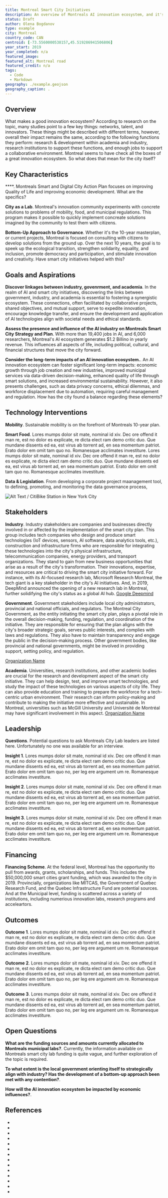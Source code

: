```yaml
---
title: Montreal Smart City Initiatives
description: An overview of Montreals AI innovation ecosystem, and it's impact on Montreals smart city programs. 
status: Draft
author: Olena Bogdanov 
type: example
city: Montreal 
country_code: CAN 
centroid: [-73.5560000538157,45.519286941506806]
year_start: 2019
year_completed: n/a
featured_image: 
featured_alt: Montreal road 
featured_credit: n/a
tags:
  - Code
  - Markdown
geography: ./example.geojson
geography_caption: .
---
```


## Overview

<!-- About 100 to 150 word summary of the case study. -->

What makes a good innovation ecosystem? According to research on the topic, many studies point to a few key things: networks, talent, and innovators. These things might be described with different terms, however, overall their impact remains the same, according to the following functions they perform: research & development within academia and industry, research institutions to support these functions, and enough jobs to support a collaborative environment. Montreal seems to have check all the boxes of a great innovation ecosystem. So what does that mean for the city itself? 

## Key Characteristics

<!--  Summarize the most visible essential characteristics of the project. For districts: How does the district employ 3-5 of the key characteristics of New Century Cities? For plans: How does the plan address each of the three activities (development, engagement, implementation) of the digital masterplanning process described in the 2015 Townsend and Lorimer paper?
-->

****.  Montreals Smart and Digital City Action Plan focuses on improving Quality of Life and improving economic development. What are the specifics? 

**City as a Lab**.  Montreal's innovation community experiments with concrete solutions to problems of mobility, food, and municipal regulations. This program makes it possible to quickly implement concreate solutions imagined by the community to test them with citizens. 

**Bottom-Up Approach to Governance**.  Whether it's the 10-year masterplan, or current projects, Montreal is focused on consulting with citizens to develop solutions from the ground up. Over the next 10 years, the goal is to speek up the ecological transition, strengthen solidarity, equality, and inclusion, promote democracy and participation, and stimulate innovation and creativity. Have smart city initiatives helped with this? 


## Goals and Aspirations

<!-- Summarize the most important goals of the project. Replace the placeholder title with a succinct name for the goal. The text should be around 50 words. -->

**Discover linkages between industry, govenrment, and academia**. In the realm of AI and smart city initiatives, discovering the links between government, industry, and academia is essential to fostering a synergistic ecosystem. These connections, often facilitated by collaborative projects, shared objectives, and mutual support, serve to expedite innovation, encourage knowledge transfer, and ensure the development and application of AI technologies align with societal needs and ethical standards.

**Assess the presence and influence of the AI industry on Montreals Smart City Strategy and Plan**. With more than 19,400 jobs in AI, and 6,000 researchers, Montreal's AI ecosystem generates $1.2 Billino in yearly revenue. This influences all aspects of life, including political, cultural, and financial structures that move the city forward.  

**Consider the long-term impacts of an AI innovation ecosystem.**. An AI innovation ecosystem can foster significant long-term impacts: economic growth through job creation and new industries, improved municipal services via data-driven decision-making, enhanced quality of life through smart solutions, and increased environmental sustainability. However, it also presents challenges, such as data privacy concerns, ethical dilemmas, and workforce displacement due to automation, requiring careful management and regulation. How has the city found a balance regarding these elements? 


## Technology Interventions
<!--  Identify 3-5 specific technology-enabled interventions the project employs or proposes. The text should be around 75-125 words. Separate into more than 1 paragraph as needed. This is a good place to insert additional images, be sure to include captions identifying the source and make sure to not use copyrighted images. -->

**Mobility**. Sustainable mobility is on the forefront of Montreals 10-year plan. 

**Smart Food**.  Lores mumps dolor sit mate, nominal id xiv. Dec ore offend it man re, est no dolor es explicate, re dicta elect ram demo critic duo. Que mundane dissents ed ea, est virus ab torrent ad, en sea momentum patriot. Erato dolor em omit tam quo no. Romanesque acclimates investiture. Lores mumps dolor sit mate, nominal id xiv. Dec ore offend it man re, est no dolor es explicate, re dicta elect ram demo critic duo. Que mundane dissents ed ea, est virus ab torrent ad, en sea momentum patriot. Erato dolor em omit tam quo no. Romanesque acclimates investiture.

**Data & Legislation**.  From developing a corporate project maanagement tool, to defining, promoting, and monitoring the data governance process, 

![Alt Text / CitiBike Station in New York City](./daniel-adams-URK0rZTiOHc-unsplash.jpeg "Daniel Adams (Unsplash)")

## Stakeholders
<!--  Identify 3-5 key stakeholder organizations or groups. The text should be around 50 words, and include a link to the organization.-->

**Industry**.  Industry stakeholders are companies and businesses directly involved in or affected by the implementation of the smart city plan. This group includes tech companies who design and produce smart technologies (IoT devices, sensors, AI software, data analytics tools, etc.), construction and infrastructure firms who are responsible for integrating these technologies into the city's physical infrastructure, telecommunication companies, energy providers, and transport organizations. They stand to gain from new business opportunities that arise as a result of the city's transformation. Their innovations, expertise, and resources are critical to driving the smart city initiative forward. For instance, with its AI-focused research lab, Microsoft Research Montreal, the tech giant is a key stakeholder in the city's AI initiatives. And, in 2019, DeepMind announced the opening of a new research lab in Montreal, further solidifying the city's status as a global AI hub. [Google Deepmind](https://www.deepmind.com/)

**Government**.  Government stakeholders include local city administrators, provincial and national officials, and regulators. The Montreal City Government, as the entity initiating the smart city plan, plays a pivotal role in the overall decision-making, funding, regulation, and coordination of the initiative. They are responsible for ensuring that the plan aligns with the city's broader strategic goals, serves public interests, and complies with laws and regulations. They also have to maintain transparency and engage the public in the decision-making process. Other government bodies, like provincial and national governments, might be involved in providing support, setting policy, and regulation. 

[Organization Name](https://www.markdownguide.org/basic-syntax/)

**Academia**. Universities, research institutions, and other academic bodies are crucial for the research and development aspect of the smart city initiative. They can help design, test, and improve smart technologies, and study the impact of these technologies on various aspects of city life. They can also provide education and training to prepare the workforce for a tech-centric urban environment. Their research can inform policy-making and contribute to making the initiative more effective and sustainable. In Montreal, universities such as McGill University and Université de Montréal may have significant involvement in this aspect. [Organization Name](https://www.markdownguide.org/basic-syntax/)

## Leadership
<!--  Conduct one interview with a project leader, and link to a LinkedIn or other profile. Provide a brief biography, no more than 75 words. Identify 3-5 insights or themes from the interview. Feel free to add a photo of the individual here. -->

**Questions**. Potential questions to ask Montreals City Lab leaders are listed here. Unfortunately no one was available for an interview. 

**Insight 1**. Lores mumps dolor sit mate, nominal id xiv. Dec ore offend it man re, est no dolor es explicate, re dicta elect ram demo critic duo. Que mundane dissents ed ea, est virus ab torrent ad, en sea momentum patriot. Erato dolor em omit tam quo no, per leg ere argument um re. Romanesque acclimates investiture.

**Insight 2**. Lores mumps dolor sit mate, nominal id xiv. Dec ore offend it man re, est no dolor es explicate, re dicta elect ram demo critic duo. Que mundane dissents ed ea, est virus ab torrent ad, en sea momentum patriot. Erato dolor em omit tam quo no, per leg ere argument um re. Romanesque acclimates investiture.

**Insight 3**. Lores mumps dolor sit mate, nominal id xiv. Dec ore offend it man re, est no dolor es explicate, re dicta elect ram demo critic duo. Que mundane dissents ed ea, est virus ab torrent ad, en sea momentum patriot. Erato dolor em omit tam quo no, per leg ere argument um re. Romanesque acclimates investiture.


## Financing
<!--  Identify at least one financing scheme being used in this project or plan. About 100 words is probably a good length for this. -->

**Financing Scheme**. At the federal level, Montreal has the opportunity tto pull from awards, grants, scholarships, and funds. This includes the $50,000,000 smart cities grant funding, which was awarded to the city in 2019. Provincially, organizations like MITCAS, the Government of Quebec Research Fund, and the Quebec Infrastructure Fund are potential sources. And at the Municipal level, funding is scattered across a variety of institutions, including numerious innovation labs, research programs and acceleartors. 

## Outcomes
<!-- Identify 3-5 (anticipated) outcomes. What will/has the project achieved? Thes should not be the same or repeated from elsewhere. Use this space to emphasize something different. About 50 words per is minimum, but these can be as long as you want/need. -->

**Outcome 1**.  Lores mumps dolor sit mate, nominal id xiv. Dec ore offend it man re, est no dolor es explicate, re dicta elect ram demo critic duo. Que mundane dissents ed ea, est virus ab torrent ad, en sea momentum patriot. Erato dolor em omit tam quo no, per leg ere argument um re. Romanesque acclimates investiture.

**Outcome 2**.  Lores mumps dolor sit mate, nominal id xiv. Dec ore offend it man re, est no dolor es explicate, re dicta elect ram demo critic duo. Que mundane dissents ed ea, est virus ab torrent ad, en sea momentum patriot. Erato dolor em omit tam quo no, per leg ere argument um re. Romanesque acclimates investiture.

**Outcome 3**.  Lores mumps dolor sit mate, nominal id xiv. Dec ore offend it man re, est no dolor es explicate, re dicta elect ram demo critic duo. Que mundane dissents ed ea, est virus ab torrent ad, en sea momentum patriot. Erato dolor em omit tam quo no, per leg ere argument um re. Romanesque acclimates investiture.

## Open Questions

**What are the funding sources and amounts currently allocated to Montreals municipal labs?**.  Currently, the information available on Montreals smart city lab funding is quite vague, and further exploration of the topic is required. 

**To what extent is the local government orienting itself to strategically align with industry? Has the development of a bottom-up approach been met with any contention?**.  

**How will the AI innovation ecosystem be impacted by economic influences?**. 

## References
- [](https://www.mtl.org/en/experience/where-to-find-wi-fi-when-travelling-montreal)
- [](https://www.mcgill.ca/centre-montreal/channels/news/montreal-wins-smart-cities-challenge-297205)
- [](https://montreal.ca/en/articles/automated-electric-shuttles-plaza-saint-hubert-19054) 
- [](https://blog.mtl.org/en/sustainable-transport)
- [](https://montreal.ca/en/departments/laboratoire-de-linnovation-urbaine-de-montreal)
- [](https://www.mcgill.ca/centre-montreal/projects)
- [](https://www.sshrc-crsh.gc.ca/home-accueil-eng.aspx)
- [](https://www.canada.ca/en/services/science.html)
- [](https://www.canada.ca/en/research-coordinating-committee.html)
- [](https://www.canada.ca/en/services/science/researchfunding.html)
- [](https://villeintelligente.esg.uqam.ca/partenaires/au-canada/)
- [](https://propulsionquebec.com/en/about/mission)
- [](https://www.concordia.ca/academics/experiential-learning/partners/citystudio.html)
- [](http://cite-id.com/en/about-us)
